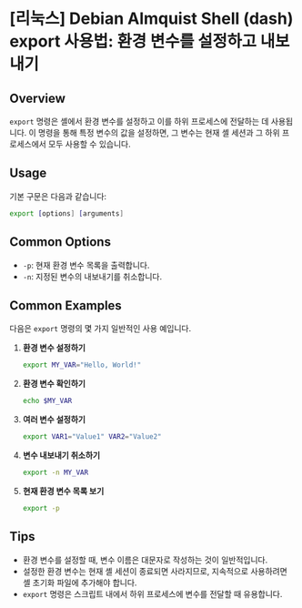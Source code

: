 # [리눅스] Debian Almquist Shell (dash) export 사용법: 환경 변수를 설정하고 내보내기

## Overview
`export` 명령은 셸에서 환경 변수를 설정하고 이를 하위 프로세스에 전달하는 데 사용됩니다. 이 명령을 통해 특정 변수의 값을 설정하면, 그 변수는 현재 셸 세션과 그 하위 프로세스에서 모두 사용할 수 있습니다.

## Usage
기본 구문은 다음과 같습니다:

```bash
export [options] [arguments]
```

## Common Options
- `-p`: 현재 환경 변수 목록을 출력합니다.
- `-n`: 지정된 변수의 내보내기를 취소합니다.

## Common Examples
다음은 `export` 명령의 몇 가지 일반적인 사용 예입니다.

1. **환경 변수 설정하기**
   ```bash
   export MY_VAR="Hello, World!"
   ```

2. **환경 변수 확인하기**
   ```bash
   echo $MY_VAR
   ```

3. **여러 변수 설정하기**
   ```bash
   export VAR1="Value1" VAR2="Value2"
   ```

4. **변수 내보내기 취소하기**
   ```bash
   export -n MY_VAR
   ```

5. **현재 환경 변수 목록 보기**
   ```bash
   export -p
   ```

## Tips
- 환경 변수를 설정할 때, 변수 이름은 대문자로 작성하는 것이 일반적입니다.
- 설정한 환경 변수는 현재 셸 세션이 종료되면 사라지므로, 지속적으로 사용하려면 셸 초기화 파일에 추가해야 합니다.
- `export` 명령은 스크립트 내에서 하위 프로세스에 변수를 전달할 때 유용합니다.